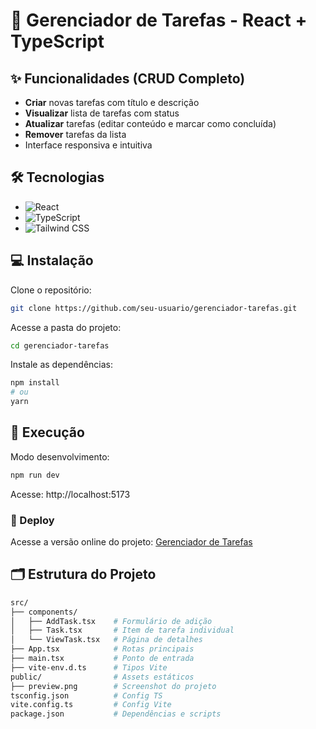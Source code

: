 # 🚀 Gerenciador de Tarefas - React + TypeScript

## ✨ Funcionalidades (CRUD Completo)

- **Criar** novas tarefas com título e descrição
- **Visualizar** lista de tarefas com status
- **Atualizar** tarefas (editar conteúdo e marcar como concluída)
- **Remover** tarefas da lista
- Interface responsiva e intuitiva

## 🛠 Tecnologias

- ![React](https://img.shields.io/badge/React-20232A?style=for-the-badge&logo=react&logoColor=61DAFB)
- ![TypeScript](https://img.shields.io/badge/TypeScript-007ACC?style=for-the-badge&logo=typescript&logoColor=white)
- ![Tailwind CSS](https://img.shields.io/badge/Tailwind_CSS-38B2AC?style=for-the-badge&logo=tailwind-css&logoColor=white)

## 💻 Instalação

Clone o repositório:

```bash
git clone https://github.com/seu-usuario/gerenciador-tarefas.git
```

Acesse a pasta do projeto:

```bash
cd gerenciador-tarefas
```

Instale as dependências:

```bash
npm install
# ou
yarn
```

## 🚀 Execução

Modo desenvolvimento:

```bash
npm run dev
```

Acesse: http://localhost:5173

### 🔗 Deploy

Acesse a versão online do projeto: [Gerenciador de Tarefas](https://lista-de-tarefa-73ebfojhp-chines05s-projects.vercel.app/)

## 🗂 Estrutura do Projeto

```bash
src/
├── components/
│   ├── AddTask.tsx    # Formulário de adição
│   ├── Task.tsx       # Item de tarefa individual
│   └── ViewTask.tsx   # Página de detalhes
├── App.tsx            # Rotas principais
├── main.tsx           # Ponto de entrada
├── vite-env.d.ts      # Tipos Vite
public/                # Assets estáticos
├── preview.png        # Screenshot do projeto
tsconfig.json          # Config TS
vite.config.ts         # Config Vite
package.json           # Dependências e scripts
```
